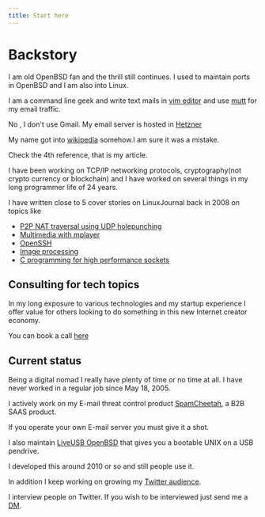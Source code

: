 ```yaml
---
title: Start here
---
```

 
# Backstory

I am old OpenBSD fan and the thrill still continues. I used to maintain
ports in OpenBSD and I am also into Linux.

I am a command line geek and write text mails in [vim
editor](https://www.vim.org) and use [mutt](http://www.mutt.org) for my
email traffic.

No , I don't use Gmail. My email server is hosted in
[Hetzner](https://www.hetzner.com)

My name got into [wikipedia](https://en.wikipedia.org/wiki/OpenSSH)
somehow.I am sure it was a mistake.

Check the 4th reference, that is my article.

I have been working on TCP/IP networking protocols, cryptography(not
crypto currency or blockchain) and I have worked on several things in my
long programmer life of 24 years.

I have written close to 5 cover stories on LinuxJournal back in 2008 on
topics like 
  
  * [P2P NAT traversal using UDP holepunching](https://linuxjournal.com/article/9004)
  * [Multimedia with mplayer](https://linuxjournal.com/article/9787)
  * [OpenSSH](https://linuxjournal.com/article/9566)
  * [Image processing](https://linuxjournal.com/article/9696)
  * [C programming for high performance sockets](https://linuxjournal.com/article/9815)

## Consulting for tech topics

In my long exposure to various technologies and my startup experience I
offer value for others looking to do something in this new Internet
creator economy.

You can book a call [here](https://www.buymeacoffee.com/girish1729/e/93581)

## Current status

Being a digital nomad I really have plenty of time or no time at all. I
have never worked in a regular job since May 18, 2005.

I actively work on my E-mail threat control product
[SpamCheetah](https://www.spamcheetah.com), a B2B SAAS product.

If you operate your own E-mail server you must give it a shot.

I also maintain [LiveUSB OpenBSD](https://liveusb-openbsd.sourceforge.io) that gives you a bootable UNIX on a USB pendrive. 

I developed this around 2010 or so and still people use it.

In addition I keep working on growing my [Twitter
audience](https://twitter.com/girish1729).

I interview people on Twitter. If you wish to be interviewed just send
me a [DM](https://twitter.com/girish1729).

